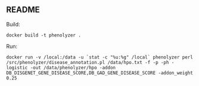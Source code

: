 ## README

Build:

~~~~{.bash}
docker build -t phenolyzer .
~~~~

Run:

~~~~{.bash}
docker run -v /local:/data -u `stat -c "%u:%g" /local` phenolyzer perl /src/phenolyzer/disease_annotation.pl /data/hpo.txt -f -p -ph -logistic -out /data/phenolyzer/hpo -addon DB_DISGENET_GENE_DISEASE_SCORE,DB_GAD_GENE_DISEASE_SCORE -addon_weight 0.25
~~~~

